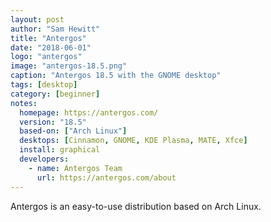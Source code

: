```yaml
---
layout: post
author: "Sam Hewitt"
title: "Antergos"
date: "2018-06-01"
logo: "antergos"
image: "antergos-18.5.png"
caption: "Antergos 18.5 with the GNOME desktop"
tags: [desktop]
category: [beginner]
notes:
  homepage: https://antergos.com/
  version: "18.5"
  based-on: ["Arch Linux"]
  desktops: [Cinnamon, GNOME, KDE Plasma, MATE, Xfce]
  install: graphical
  developers:
    - name: Antergos Team
      url: https://antergos.com/about
---
```


Antergos is an easy-to-use distribution based on Arch Linux.